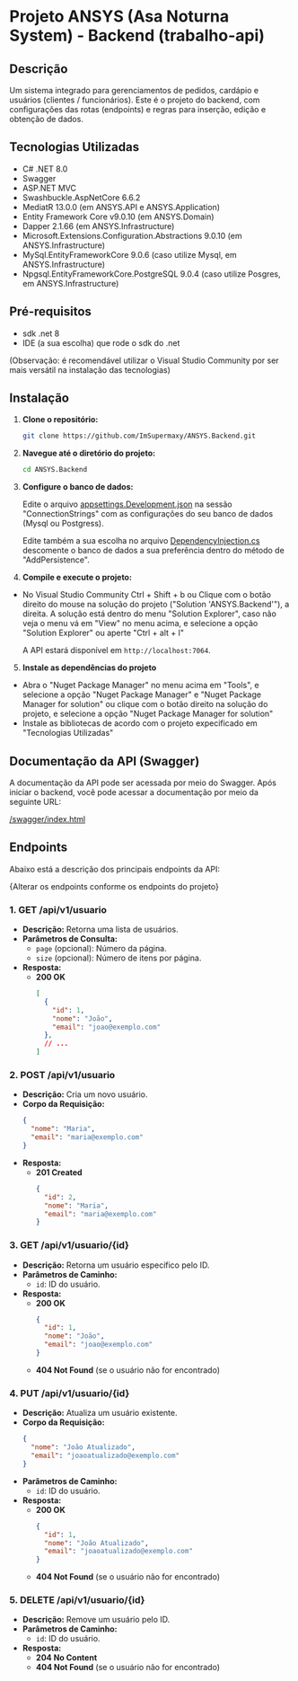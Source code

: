 # Projeto ANSYS (Asa Noturna System) - Backend (trabalho-api)

## Descrição

Um sistema integrado para gerenciamentos de pedidos, cardápio e usuários (clientes / funcionários).
Este é o projeto do backend, com configurações das rotas (endpoints) e regras para inserção, edição e obtenção de dados.

## Tecnologias Utilizadas

- C# .NET 8.0
- Swagger
- ASP.NET MVC
- Swashbuckle.AspNetCore 6.6.2
- MediatR 13.0.0 (em ANSYS.API e ANSYS.Application)
- Entity Framework Core v9.0.10 (em ANSYS.Domain)
- Dapper 2.1.66 (em ANSYS.Infrastructure)
- Microsoft.Extensions.Configuration.Abstractions 9.0.10 (em ANSYS.Infrastructure)
- MySql.EntityFrameworkCore 9.0.6 (caso utilize Mysql, em ANSYS.Infrastructure)
- Npgsql.EntityFrameworkCore.PostgreSQL 9.0.4 (caso utilize Posgres, em ANSYS.Infrastructure)

## Pré-requisitos

- sdk .net 8
- IDE (a sua escolha) que rode o sdk do .net

(Observação: é recomendável utilizar o Visual Studio Community por ser mais versátil na instalação das tecnologias)

## Instalação

1. **Clone o repositório:**

   ```bash
   git clone https://github.com/ImSupermaxy/ANSYS.Backend.git
   ```

2. **Navegue até o diretório do projeto:**

   ```bash
   cd ANSYS.Backend
   ```

3. **Configure o banco de dados:**
   
   Edite o arquivo [appsettings.Development.json](ANSYS.API/appsettings.Development.json) na sessão "ConnectionStrings" com as configurações do seu banco de dados (Mysql ou Postgress).

   Edite também a sua escolha no arquivo [DependencyInjection.cs](ANSYS.Infrastructure/Dependency/DependencyInjection.cs) descomente o banco de dados a sua preferência dentro do método de "AddPersistence".

4. **Compile e execute o projeto:**

  - No Visual Studio Community
    Ctrl + Shift + b
    ou
    Clique com o botão direito do mouse na solução do projeto ("Solution 'ANSYS.Backend'"), a direita. 
    A solução está dentro do menu "Solution Explorer", caso não veja o menu vá em "View" no menu acima, e selecione a opção "Solution Explorer" ou aperte "Ctrl + alt + l"
    
    A API estará disponível em `http://localhost:7064`.

5. **Instale as dependências do projeto**

  - Abra o "Nuget Package Manager" no menu acima em "Tools", e selecione a opção "Nuget Package Manager" e "Nuget Package Manager for solution" ou clique com o botão direito na solução do projeto, e selecione a opção "Nuget Package Manager for solution"
  - Instale as bibliotecas de acordo com o projeto expecificado em "Tecnologias Utilizadas"

## Documentação da API (Swagger)

A documentação da API pode ser acessada por meio do Swagger. Após iniciar o backend, você pode acessar a documentação por meio da seguinte URL:

[/swagger/index.html](http://localhost:44388//swagger/index.html)

## Endpoints

Abaixo está a descrição dos principais endpoints da API:

{Alterar os endpoints conforme os endpoints do projeto}

### **1. GET /api/v1/usuario**

- **Descrição:** Retorna uma lista de usuários.
- **Parâmetros de Consulta:**
  - `page` (opcional): Número da página.
  - `size` (opcional): Número de itens por página.
- **Resposta:**
  - **200 OK**
    ```json
    [
      {
        "id": 1,
        "nome": "João",
        "email": "joao@exemplo.com"
      },
      // ...
    ]
    ```

### **2. POST /api/v1/usuario**

- **Descrição:** Cria um novo usuário.
- **Corpo da Requisição:**
  ```json
  {
    "nome": "Maria",
    "email": "maria@exemplo.com"
  }
  ```
- **Resposta:**
  - **201 Created**
    ```json
    {
      "id": 2,
      "nome": "Maria",
      "email": "maria@exemplo.com"
    }
    ```

### **3. GET /api/v1/usuario/{id}**

- **Descrição:** Retorna um usuário específico pelo ID.
- **Parâmetros de Caminho:**
  - `id`: ID do usuário.
- **Resposta:**
  - **200 OK**
    ```json
    {
      "id": 1,
      "nome": "João",
      "email": "joao@exemplo.com"
    }
    ```
  - **404 Not Found** (se o usuário não for encontrado)

### **4. PUT /api/v1/usuario/{id}**

- **Descrição:** Atualiza um usuário existente.
- **Corpo da Requisição:**
  ```json
  {
    "nome": "João Atualizado",
    "email": "joaoatualizado@exemplo.com"
  }
  ```
- **Parâmetros de Caminho:**
  - `id`: ID do usuário.
- **Resposta:**
  - **200 OK**
    ```json
    {
      "id": 1,
      "nome": "João Atualizado",
      "email": "joaoatualizado@exemplo.com"
    }
    ```
  - **404 Not Found** (se o usuário não for encontrado)

### **5. DELETE /api/v1/usuario/{id}**

- **Descrição:** Remove um usuário pelo ID.
- **Parâmetros de Caminho:**
  - `id`: ID do usuário.
- **Resposta:**
  - **204 No Content**
  - **404 Not Found** (se o usuário não for encontrado)
